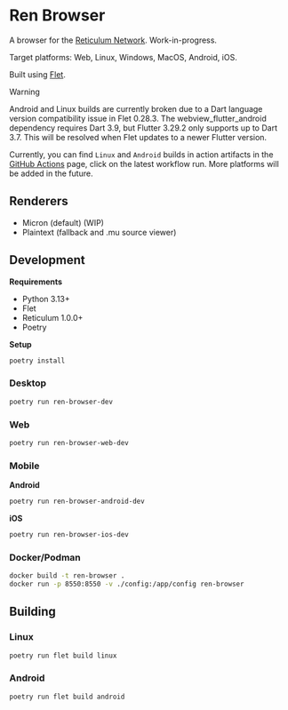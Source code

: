 # Ren Browser

A browser for the [Reticulum Network](https://reticulum.network/). Work-in-progress.

Target platforms: Web, Linux, Windows, MacOS, Android, iOS.

Built using [Flet](https://flet.dev/).

> [!WARNING]  
> Android and Linux builds are currently broken due to a Dart language version compatibility issue in Flet 0.28.3. The webview_flutter_android dependency requires Dart 3.9, but Flutter 3.29.2 only supports up to Dart 3.7. This will be resolved when Flet updates to a newer Flutter version.

Currently, you can find `Linux` and `Android` builds in action artifacts in the [GitHub Actions](https://github.com/Sudo-Ivan/Ren-Browser/actions/workflows/build.yml) page, click on the latest workflow run. More platforms will be added in the future.

## Renderers

- Micron (default) (WIP)
- Plaintext (fallback and .mu source viewer)

## Development

**Requirements**

- Python 3.13+
- Flet
- Reticulum 1.0.0+
- Poetry

**Setup**

```bash
poetry install
```

### Desktop

```bash
poetry run ren-browser-dev
```

### Web

```bash
poetry run ren-browser-web-dev
```

### Mobile

**Android**

```bash
poetry run ren-browser-android-dev
```

**iOS**

```bash
poetry run ren-browser-ios-dev
```

### Docker/Podman

```bash
docker build -t ren-browser .
docker run -p 8550:8550 -v ./config:/app/config ren-browser
```

## Building

### Linux

```bash
poetry run flet build linux
```

### Android

```bash
poetry run flet build android
```